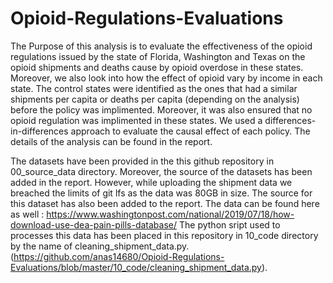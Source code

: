 # Opioid-Regulations-Evaluations

The Purpose of this analysis is to evaluate the effectiveness of the opioid regulations issued by the state of Florida, Washington and Texas on the opioid shipments and deaths cause by opioid overdose in these states. Moreover, we also look into how the effect of opioid vary by income in each state. The control states were identified as the ones that had a similar shipments per capita or deaths per capita (depending on the analysis) before the policy was implimented. Moreover, it was also ensured that no opioid regulation was implimented in these states. We used a differences-in-differences approach to evaluate the causal effect of each policy. 
The details of the analysis can be found in the report. 

The datasets have been provided in the this github repository in 00_source_data directory. Moreover, the source of the datasets has been added in the report. However, while uploading the shipment data we breached the limits of git lfs as the data was 80GB in size. The source for this dataset has also been added to the report. The data can be found here as well : https://www.washingtonpost.com/national/2019/07/18/how-download-use-dea-pain-pills-database/
The python sript used to processes this data has been placed in this repository in 10_code directory by the name of cleaning_shipment_data.py.  (https://github.com/anas14680/Opioid-Regulations-Evaluations/blob/master/10_code/cleaning_shipment_data.py). 
